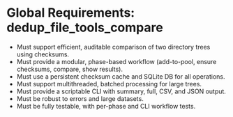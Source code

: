 # Global Requirements: dedup_file_tools_compare

- Must support efficient, auditable comparison of two directory trees using checksums.
- Must provide a modular, phase-based workflow (add-to-pool, ensure checksums, compare, show results).
- Must use a persistent checksum cache and SQLite DB for all operations.
- Must support multithreaded, batched processing for large trees.
- Must provide a scriptable CLI with summary, full, CSV, and JSON output.
- Must be robust to errors and large datasets.
- Must be fully testable, with per-phase and CLI workflow tests.
